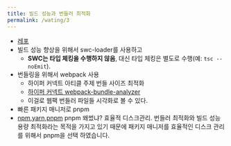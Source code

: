 ```yaml
---
title: 빌드 성능과 번들러 최적화
permalink: /wating/3
---
```


- [레포](https://github.com/kenso312/nestjs-v10-webpack-boilerplate) 
- 빌드 성능 향상을 위해서 swc-loader를 사용하고
	- **SWC는 타입 체킹을 수행하지 않음**, 대신 타입 체킹은 별도로 수행(예: `tsc --noEmit`).
- 번들링을 위해서 webpack 사용 
	- 하이퍼 커넥트 아티클 주제 번들 사이즈 최적화
	- [하이퍼 커넥트 webpack-bundle-analyzer](https://hyperconnect.github.io/2019/07/29/Optimize-webview-bundle-size-1.html) 
	- 이걸로 웹팩 번들러 파일들 시각화로 볼 수 있다.
- 빠른 패키지 매니저로 pnpm
- [npm,yarn,pnpm](https://yceffort.kr/2022/05/npm-vs-yarn-vs-pnpm) pnpm 왜썼냐? 효율적 디스크관리. 번들러 최적화와 빌드 성능 용량 최적화라는 목적을 가지고 있기 때문에 패키지 매니저를 효율적인 디스크 관리를 위해서 pnpm을 선택 하였습니다.